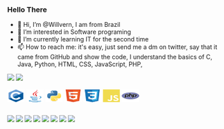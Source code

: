 ### Hello There

- 👋 Hi, I’m @Willvern, I am from Brazil 
- 👀 I’m interested in Software programing
- 🌱 I’m currently learning IT for the second time 
- 📫 How to reach me: it's easy, just send me a dm on twitter, say that it came from GitHub and show the code, I understand the basics of C, Java, Python, HTML, CSS, JavaScript, PHP,

<div>
  <img height="150cm" src="https://github-readme-stats.vercel.app/api?username=willvern&theme=dark&show_icons=true">
  <img height="160cm" src="https://github-readme-stats.vercel.app/api/top-langs/?username=willvern&layout=compact&theme=dark">
 </div>
 
 <div style="display: inline_block"><br>
  <img align="center" alt="Will-C" height="30" width="40" src="https://raw.githubusercontent.com/devicons/devicon/master/icons/c/c-original.svg">
  <img align="center" alt="Will-Java" height="30" width="40" src="https://raw.githubusercontent.com/devicons/devicon/master/icons/java/java-original.svg">
  <img align="center" alt="Will-Python" height="30" width="40" src="https://raw.githubusercontent.com/devicons/devicon/master/icons/python/python-original.svg">
  <img align="center" alt="Will-HTML" height="30" width="40" src="https://raw.githubusercontent.com/devicons/devicon/master/icons/html5/html5-original.svg">
  <img align="center" alt="will-CSS" height="30" width="40" src="https://raw.githubusercontent.com/devicons/devicon/master/icons/css3/css3-original.svg">
  <img align="center" alt="Will-Js" height="30" width="40" src="https://raw.githubusercontent.com/devicons/devicon/master/icons/javascript/javascript-plain.svg">
  <img align="center" alt="Will-PHP" height="30" width="40" src="https://raw.githubusercontent.com/devicons/devicon/master/icons/php/php-original.svg">
</div>

##

<div>
  <a href="https://www.facebook.com/Willvernbr" target="_blank"><img src="https://img.shields.io/badge/Facebook-1877F2?style=for-the-badge&logo=facebook&logoColor=white"></a>
  <a href="https://twitter.com/WillvernGaming" target="_blank"><img src="https://img.shields.io/badge/Twitter-1DA1F2?style=for-the-badge&logo=twitter&logoColor=white"></a>
  <a href="https://instagram.com/alveswilliam251" target="_blank"><img src="https://img.shields.io/badge/-Instagram-%23E4405F?style=for-the-badge&logo=instagram&logoColor=white" target="_blank"></a>
  <a href="#" target="_blank"><img src="https://img.shields.io/badge/YouTube-FF0000?style=for-the-badge&logo=youtube&logoColor=white" target="_blank"></a>
 	<a href="https://www.twitch.tv/willvernbr" target="_blank"><img src="https://img.shields.io/badge/Twitch-9146FF?style=for-the-badge&logo=twitch&logoColor=white" target="_blank"></a>
 <a href="#" target="_blank"><img src="https://img.shields.io/badge/Discord-7289DA?style=for-the-badge&logo=discord&logoColor=white" target="_blank"></a> 
  <a href = "alveswilliam251@gmail.com"><img src="https://img.shields.io/badge/-Gmail-%23333?style=for-the-badge&logo=gmail&logoColor=white" target="_blank"></a>
  <a href="https://www.reddit.com/user/MineiroLoL" target="_blank"><img src="https://img.shields.io/badge/Reddit-FF4500?style=for-the-badge&logo=reddit&logoColor=white"></a>
</div>
